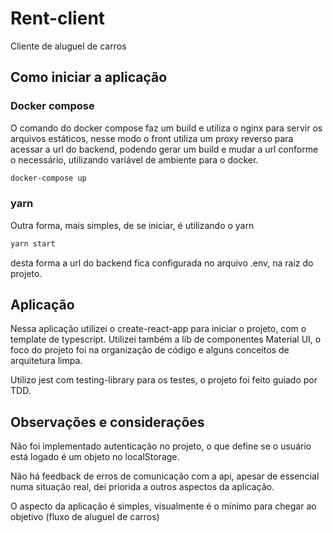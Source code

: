 # Rent-client

Cliente de aluguel de carros

## Como iniciar a aplicação

### Docker compose

O comando do docker compose faz um build e utiliza o nginx para servir os arquivos estáticos, nesse modo o front utiliza um proxy reverso para acessar a url do backend, podendo gerar um build e mudar a url conforme o necessário, utilizando variável de ambiente para o docker.
```sh
docker-compose up
```

### yarn

Outra forma, mais simples, de se iniciar, é utilizando o yarn
```sh
yarn start
```
desta forma a url do backend fica configurada no arquivo .env, na raiz do projeto.

## Aplicação

Nessa aplicação utilizei o create-react-app para iniciar o projeto, com o template de typescript. Utilizei também a lib de componentes Material UI, o foco do projeto foi na organização de código e alguns conceitos de arquitetura limpa.

Utilizo jest com testing-library para os testes, o projeto foi feito guiado por TDD.

## Observações e considerações

Não foi implementado autenticação no projeto, o que define se o usuário está logado é um objeto no localStorage.

Não há feedback de erros de comunicação com a api, apesar de essencial numa situação real, dei priorida a outros aspectos da aplicação.

O aspecto da aplicação é simples, visualmente é o mínimo para chegar ao objetivo (fluxo de aluguel de carros)
